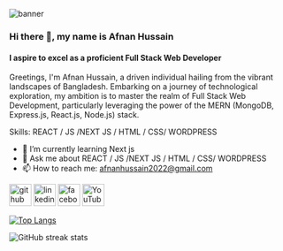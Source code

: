 ![banner](https://i.ibb.co/Bz3PQ7k/AFNAN-HUSSAIN-8.png)
### Hi there 👋, my name is Afnan Hussain
#### I aspire to excel as a proficient Full Stack Web Developer

Greetings, I'm Afnan Hussain, a driven individual hailing from the vibrant landscapes of Bangladesh. Embarking on a journey of technological exploration, my ambition is to master the realm of Full Stack Web Development, particularly leveraging the power of the MERN (MongoDB, Express.js, React.js, Node.js) stack.

Skills:  REACT / JS /NEXT JS / HTML / CSS/ WORDPRESS

- 🌱 I’m currently learning Next js 
- 💬 Ask me about  REACT / JS /NEXT JS / HTML / CSS/ WORDPRESS 
- 📫 How to reach me: afnanhussain2022@gmail.com 

[<img src='https://cdn.jsdelivr.net/npm/simple-icons@3.0.1/icons/github.svg' alt='github' height='40'>](https://github.com/afnanhussain2002)  [<img src='https://cdn.jsdelivr.net/npm/simple-icons@3.0.1/icons/linkedin.svg' alt='linkedin' height='40'>](https://www.linkedin.com/in/www.linkedin.com/in/md-afnan-hussain/)  [<img src='https://cdn.jsdelivr.net/npm/simple-icons@3.0.1/icons/facebook.svg' alt='facebook' height='40'>](https://www.facebook.com/https://www.facebook.com/afnan.hussain.908)  [<img src='https://cdn.jsdelivr.net/npm/simple-icons@3.0.1/icons/youtube.svg' alt='YouTube' height='40'>](https://www.youtube.com/channel/@iamafnanhussain)  

[![Top Langs](https://github-readme-stats.vercel.app/api/top-langs/?username=afnanhussain2002)](https://github.com/anuraghazra/github-readme-stats)

![GitHub streak stats](https://streak-stats.demolab.com/?user=afnanhussain2002)  

